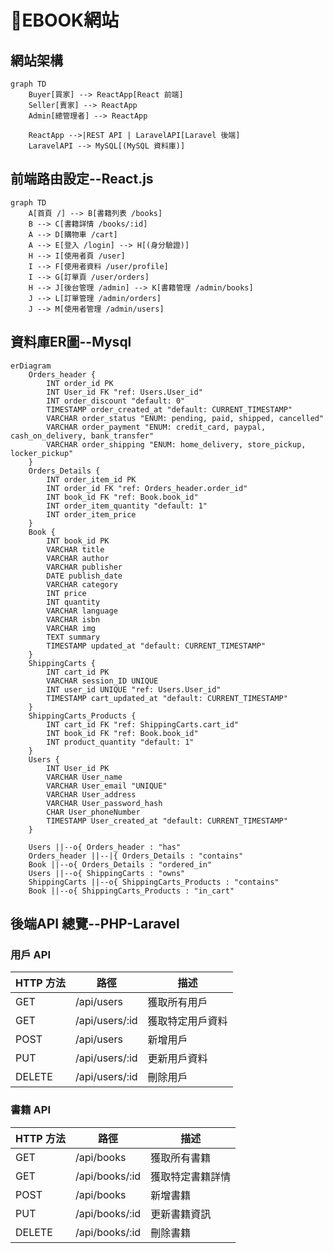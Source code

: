 # 📖EBOOK網站

## 網站架構
```mermaid
graph TD
    Buyer[買家] --> ReactApp[React 前端]
    Seller[賣家] --> ReactApp
    Admin[總管理者] --> ReactApp

    ReactApp -->|REST API | LaravelAPI[Laravel 後端]
    LaravelAPI --> MySQL[(MySQL 資料庫)]
```
## 前端路由設定--React.js
```mermaid
graph TD
    A[首頁 /] --> B[書籍列表 /books]
    B --> C[書籍詳情 /books/:id]
    A --> D[購物車 /cart]
    A --> E[登入 /login] --> H[(身分驗證)]
    H --> I[使用者頁 /user]
    I --> F[使用者資料 /user/profile]
    I --> G[訂單頁 /user/orders]
    H --> J[後台管理 /admin] --> K[書籍管理 /admin/books]
    J --> L[訂單管理 /admin/orders]
    J --> M[使用者管理 /admin/users]
```
## 資料庫ER圖--Mysql
```mermaid
erDiagram
    Orders_header {
        INT order_id PK
        INT User_id FK "ref: Users.User_id"
        INT order_discount "default: 0"
        TIMESTAMP order_created_at "default: CURRENT_TIMESTAMP"
        VARCHAR order_status "ENUM: pending, paid, shipped, cancelled"
        VARCHAR order_payment "ENUM: credit_card, paypal, cash_on_delivery, bank_transfer"
        VARCHAR order_shipping "ENUM: home_delivery, store_pickup, locker_pickup"
    }
    Orders_Details {
        INT order_item_id PK
        INT order_id FK "ref: Orders_header.order_id"
        INT book_id FK "ref: Book.book_id"
        INT order_item_quantity "default: 1"
        INT order_item_price
    }
    Book {
        INT book_id PK
        VARCHAR title
        VARCHAR author
        VARCHAR publisher
        DATE publish_date
        VARCHAR category
        INT price
        INT quantity
        VARCHAR language
        VARCHAR isbn
        VARCHAR img
        TEXT summary
        TIMESTAMP updated_at "default: CURRENT_TIMESTAMP"
    }
    ShippingCarts {
        INT cart_id PK
        VARCHAR session_ID UNIQUE
        INT user_id UNIQUE "ref: Users.User_id"
        TIMESTAMP cart_updated_at "default: CURRENT_TIMESTAMP"
    }
    ShippingCarts_Products {
        INT cart_id FK "ref: ShippingCarts.cart_id"
        INT book_id FK "ref: Book.book_id"
        INT product_quantity "default: 1"
    }
    Users {
        INT User_id PK
        VARCHAR User_name
        VARCHAR User_email "UNIQUE"
        VARCHAR User_address
        VARCHAR User_password_hash
        CHAR User_phoneNumber
        TIMESTAMP User_created_at "default: CURRENT_TIMESTAMP"
    }

    Users ||--o{ Orders_header : "has"
    Orders_header ||--|{ Orders_Details : "contains"
    Book ||--o{ Orders_Details : "ordered_in"
    Users ||--o{ ShippingCarts : "owns"
    ShippingCarts ||--o{ ShippingCarts_Products : "contains"
    Book ||--o{ ShippingCarts_Products : "in_cart"
```
## 後端API 總覽--PHP-Laravel

### 用戶 API
| HTTP 方法 | 路徑            | 描述             |
|-----------|-----------------|------------------|
| GET       | /api/users      | 獲取所有用戶     |
| GET       | /api/users/:id  | 獲取特定用戶資料 |
| POST      | /api/users      | 新增用戶         |
| PUT       | /api/users/:id  | 更新用戶資料     |
| DELETE    | /api/users/:id  | 刪除用戶         |
### 書籍 API

| HTTP 方法 | 路徑            | 描述             |
|-----------|-----------------|------------------|
| GET       | /api/books      | 獲取所有書籍     |
| GET       | /api/books/:id  | 獲取特定書籍詳情 |
| POST      | /api/books      | 新增書籍         |
| PUT       | /api/books/:id  | 更新書籍資訊     |
| DELETE    | /api/books/:id  | 刪除書籍         |

